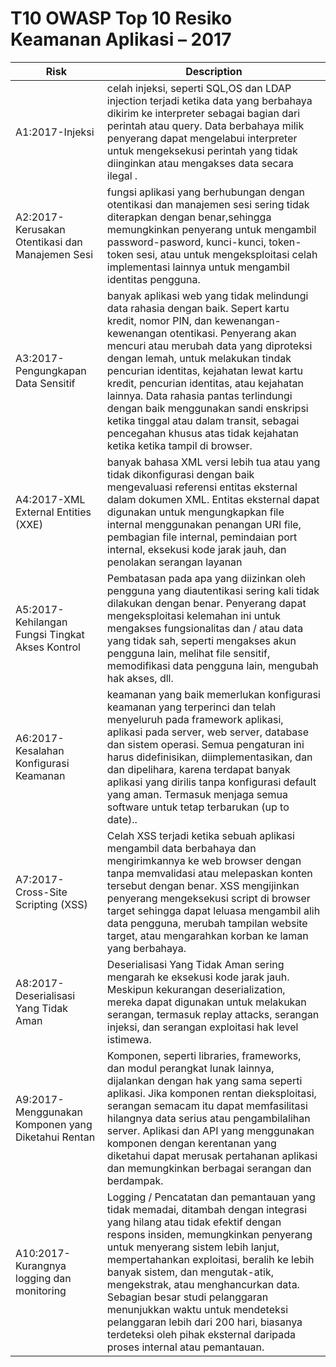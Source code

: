 # T10 OWASP Top 10 Resiko Keamanan Aplikasi – 2017

| Risk | Description | 
| -- | -- |
| A1:2017-Injeksi  | celah injeksi, seperti SQL,OS dan LDAP injection terjadi ketika data yang berbahaya dikirim ke interpreter sebagai bagian dari perintah atau query. Data berbahaya milik penyerang dapat mengelabui interpreter untuk mengeksekusi perintah yang tidak diinginkan atau mengakses data secara ilegal . |
| A2:2017- Kerusakan Otentikasi dan Manajemen Sesi  |fungsi aplikasi yang berhubungan dengan otentikasi dan manajemen sesi sering tidak diterapkan dengan benar,sehingga memungkinkan penyerang untuk mengambil password-pasword, kunci-kunci, token-token sesi, atau untuk mengeksploitasi celah implementasi lainnya untuk mengambil identitas pengguna. |
| A3:2017-Pengungkapan Data Sensitif  | banyak aplikasi web yang tidak melindungi data rahasia dengan baik. Sepert kartu kredit, nomor PIN, dan kewenangan-kewenangan otentikasi. Penyerang akan mencuri atau merubah data yang diproteksi dengan lemah, untuk melakukan tindak pencurian identitas, kejahatan lewat kartu kredit, pencurian identitas, atau kejahatan lainnya.  Data rahasia pantas terlindungi dengan baik menggunakan sandi enskripsi ketika tinggal atau dalam transit, sebagai pencegahan khusus atas tidak kejahatan ketika ketika tampil di browser. |
| A4:2017-XML External Entities (XXE) | banyak bahasa XML versi lebih tua atau yang tidak dikonfigurasi dengan baik mengevaluasi referensi entitas eksternal dalam dokumen XML. Entitas eksternal dapat digunakan untuk mengungkapkan file internal menggunakan penangan URI file, pembagian file internal, pemindaian port internal, eksekusi kode jarak jauh, dan penolakan serangan layanan|
| A5:2017-Kehilangan Fungsi Tingkat Akses Kontrol| Pembatasan pada apa yang diizinkan oleh pengguna yang diautentikasi sering kali tidak dilakukan dengan benar. Penyerang dapat mengeksploitasi kelemahan ini untuk mengakses fungsionalitas dan / atau data yang tidak sah, seperti mengakses akun pengguna lain, melihat file sensitif, memodifikasi data pengguna lain, mengubah hak akses, dll.|
| A6:2017-Kesalahan Konfigurasi Keamanan | keamanan yang baik memerlukan konfigurasi keamanan yang terperinci dan telah menyeluruh pada framework aplikasi, aplikasi pada server, web server, database dan sistem operasi. Semua pengaturan ini harus didefinisikan, diimplementasikan, dan dan dipelihara, karena terdapat banyak aplikasi yang dirilis tanpa konfigurasi default yang aman. Termasuk menjaga semua software untuk tetap terbarukan (up to date)..|
| A7:2017-Cross-Site Scripting (XSS) |Celah XSS terjadi ketika sebuah aplikasi mengambil data berbahaya dan mengirimkannya ke web browser dengan tanpa memvalidasi atau melepaskan konten tersebut dengan benar. XSS mengijinkan penyerang mengeksekusi script di browser target sehingga dapat leluasa mengambil alih data pengguna, merubah tampilan website target, atau mengarahkan korban ke laman yang berbahaya.|
| A8:2017-Deserialisasi Yang Tidak Aman | Deserialisasi Yang Tidak Aman sering mengarah ke eksekusi kode jarak jauh. Meskipun kekurangan deserialization, mereka dapat digunakan untuk melakukan serangan, termasuk replay attacks, serangan injeksi, dan serangan exploitasi hak level istimewa.|
| A9:2017- Menggunakan Komponen yang Diketahui Rentan | Komponen, seperti libraries, frameworks, dan modul perangkat lunak lainnya, dijalankan dengan hak yang sama seperti aplikasi. Jika komponen rentan dieksploitasi, serangan semacam itu dapat memfasilitasi hilangnya data serius atau pengambilalihan server. Aplikasi dan API yang menggunakan komponen dengan kerentanan yang diketahui dapat merusak pertahanan aplikasi dan memungkinkan berbagai serangan dan berdampak.|
| A10:2017-Kurangnya logging dan monitoring| Logging / Pencatatan dan pemantauan yang tidak memadai, ditambah dengan integrasi yang hilang atau tidak efektif dengan respons insiden, memungkinkan penyerang untuk menyerang sistem lebih lanjut, mempertahankan exploitasi, beralih ke lebih banyak sistem, dan mengutak-atik, mengekstrak, atau menghancurkan data. Sebagian besar studi pelanggaran menunjukkan waktu untuk mendeteksi pelanggaran lebih dari 200 hari, biasanya terdeteksi oleh pihak eksternal daripada proses internal atau pemantauan.|
